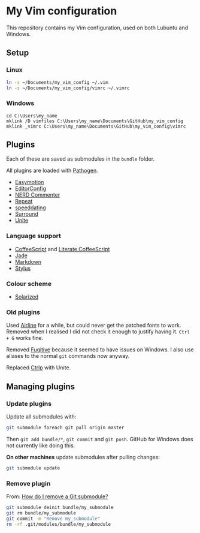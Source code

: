 # My Vim configuration

This repository contains my Vim configuration, used on both Lubuntu and
Windows.


## Setup

### Linux

```bash
ln -s ~/Documents/my_vim_config ~/.vim
ln -s ~/Documents/my_vim_config/vimrc ~/.vimrc
```


### Windows

```
cd C:\Users\my_name
mklink /D vimfiles C:\Users\my_name\Documents\GitHub\my_vim_config
mklink _vimrc C:\Users\my_name\Documents\GitHub\my_vim_config\vimrc
```


## Plugins

Each of these are saved as submodules in the `bundle` folder.

All plugins are loaded with
[Pathogen](https://github.com/tpope/vim-pathogen).

- [Easymotion](https://github.com/Lokaltog/vim-easymotion)
- [EditorConfig](https://github.com/editorconfig/editorconfig-vim)
- [NERD Commenter](https://github.com/scrooloose/nerdcommenter)
- [Repeat](https://github.com/tpope/vim-repeat)
- [speeddating](https://github.com/tpope/vim-speeddating)
- [Surround](https://github.com/tpope/vim-surround)
- [Unite](https://github.com/Shougo/unite.vim)


### Language support

- [CoffeeScript](https://github.com/kchmck/vim-coffee-script) and
  [Literate CoffeeScript](https://github.com/mintplant/vim-literate-coffeescript)
- [Jade](https://github.com/digitaltoad/vim-jade)
- [Markdown](https://github.com/tpope/vim-markdown)
- [Stylus](https://github.com/wavded/vim-stylus)


### Colour scheme

- [Solarized](https://github.com/altercation/solarized)


### Old plugins

Used [Airline](https://github.com/bling/vim-airline) for a while, but
could never get the patched fonts to work.
Removed when I realised I did not check it enough to justify having it.
`Ctrl + G` works fine.

Removed [Fugitive](https://github.com/tpope/vim-fugitive) because it
seemed to have issues on Windows.
I also use aliases to the normal `git` commands now anyway.

Replaced [Ctrlp](https://github.com/kien/ctrlp.vim) with Unite.


## Managing plugins

### Update plugins

Update all submodules with:

```bash
git submodule foreach git pull origin master
```

Then `git add bundle/*`, `git commit` and `git push`.
GitHub for Windows does not currently like doing this.

**On other machines** update submodules after pulling changes:

```bash
git submodule update
```


### Remove plugin

From: [How do I remove a Git submodule?](http://stackoverflow.com/questions/1260748/how-do-i-remove-a-git-submodule)

```bash
git submodule deinit bundle/my_submodule
git rm bundle/my_submodule
git commit -m "Remove my_submodule"
rm -rf .git/modules/bundle/my_submodule
```
